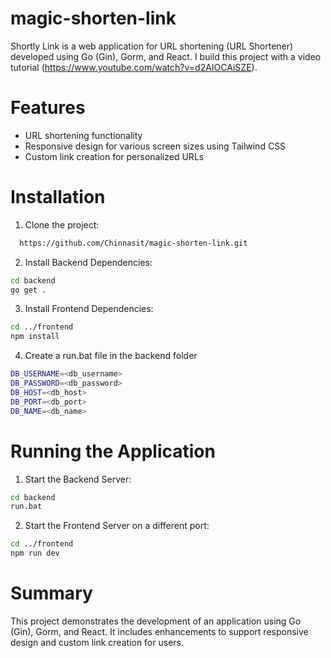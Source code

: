 # magic-shorten-link
Shortly Link is a web application for URL shortening (URL Shortener) developed using Go (Gin), Gorm, and React. 
I build this project with a video tutorial (https://www.youtube.com/watch?v=d2AIOCAiSZE).

# Features
- URL shortening functionality
- Responsive design for various screen sizes using Tailwind CSS
- Custom link creation for personalized URLs

# Installation
1. Clone the project:
```bash
  https://github.com/Chinnasit/magic-shorten-link.git
```
2. Install Backend Dependencies:
```bash
cd backend
go get .
   ```
3. Install Frontend Dependencies:
```bash
cd ../frontend
npm install
```
4. Create a run.bat file in the backend folder
```bash
DB_USERNAME=<db_username>
DB_PASSWORD=<db_password>
DB_HOST=<db_host>
DB_PORT=<db_port>
DB_NAME=<db_name>
```

# Running the Application
1. Start the Backend Server:
```bash
cd backend
run.bat
```
2. Start the Frontend Server on a different port:
```bash
cd ../frontend
npm run dev
```

# Summary
This project demonstrates the development of an application using Go (Gin), Gorm, and React. It includes enhancements to support responsive design and custom link creation for users.
